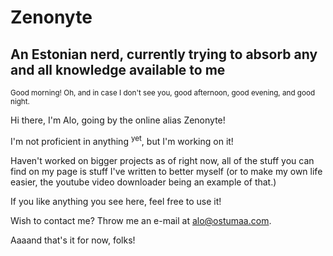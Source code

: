 # Zenonyte
## An Estonian nerd, currently trying to absorb any and all knowledge available to me

<sub> Good morning! Oh, and in case I don't see you, good afternoon, good evening, and good night.</sub>


Hi there, I'm Alo, going by the online alias Zenonyte!

I'm not proficient in anything <sup>yet</sup>, but I'm working on it!

Haven't worked on bigger projects as of right now, all of the stuff you can find on my page is stuff I've written to better myself (or to make my own life easier, the youtube video downloader being an example of that.)

If you like anything you see here, feel free to use it!

Wish to contact me? Throw me an e-mail at alo@ostumaa.com. 

Aaaand that's it for now, folks!


<!---
Zenonyte/Zenonyte is a ✨ special ✨ repository because its `README.md` (this file) appears on your GitHub profile.
You can click the Preview link to take a look at your changes.
--->
